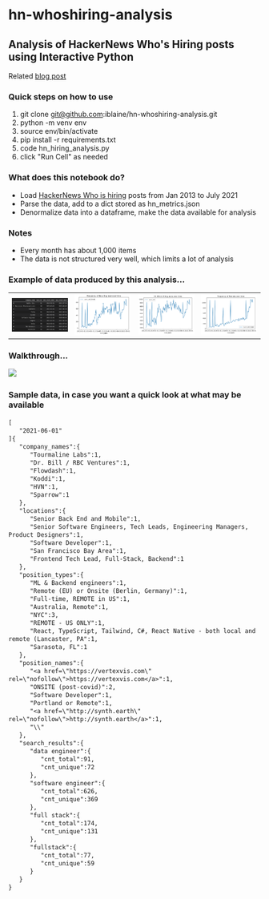 # hn-whoshiring-analysis
## Analysis of HackerNews Who's Hiring posts using Interactive Python

Related [blog post](https://iblaine.github.io/hackernews-whos-hiring-analysis/)

### Quick steps on how to use
1. git clone git@github.com:iblaine/hn-whoshiring-analysis.git
2. python -m venv env
3. source env/bin/activate
4. pip install -r requirements.txt
5. code hn_hiring_analysis.py
6. click "Run Cell" as needed

### What does this notebook do?
* Load [HackerNews Who is hiring](https://news.ycombinator.com/item?id=27699704) posts from Jan 2013 to July 2021
* Parse the data, add to a dict stored as hn_metrics.json
* Denormalize data into a dataframe, make the data available for analysis

### Notes
* Every month has about 1,000 items
* The data is not structured very well, which limits a lot of analysis

### Example of data produced by this analysis...
<table>
  <tr>
    <td><img src="https://github.com/iblaine/hn-whoshiring-analysis/blob/main/charts/data-top-posters.png" width="400"></td>
    <td><img src="https://github.com/iblaine/hn-whoshiring-analysis/blob/main/charts/graph-dataengineer-by-month.png" width="400"></td>
    <td><img src="https://github.com/iblaine/hn-whoshiring-analysis/blob/main/charts/graph-hnwhoshiring-by-month.png" width="400"></td>
    <td><img src="https://github.com/iblaine/hn-whoshiring-analysis/blob/main/charts/graph-remote-by-month.png" width="400"></td>
  </tr>
</table>

### Walkthrough...<br>
<img src="https://github.com/iblaine/hn-whoshiring-analysis/blob/main/walkthroughs/hn-analysis-walkthrough.gif" width="400">

### Sample data, in case you want a quick look at what may be available
```
[
   "2021-06-01"
]{
   "company_names":{
      "Tourmaline Labs":1,
      "Dr. Bill / RBC Ventures":1,
      "Flowdash":1,
      "Koddi":1,
      "HVN":1,
      "Sparrow":1
   },
   "locations":{
      "Senior Back End and Mobile":1,
      "Senior Software Engineers, Tech Leads, Engineering Managers, Product Designers":1,
      "Software Developer":1,
      "San Francisco Bay Area":1,
      "Frontend Tech Lead, Full-Stack, Backend":1
   },
   "position_types":{
      "ML & Backend engineers":1,
      "Remote (EU) or Onsite (Berlin, Germany)":1,
      "Full-time, REMOTE in US":1,
      "Australia, Remote":1,
      "NYC":3,
      "REMOTE - US ONLY":1,
      "React, TypeScript, Tailwind, C#, React Native - both local and remote (Lancaster, PA":1,
      "Sarasota, FL":1
   },
   "position_names":{
      "<a href=\"https://vertexvis.com\" rel=\"nofollow\">https://vertexvis.com</a>":1,
      "ONSITE (post-covid)":2,
      "Software Developer":1,
      "Portland or Remote":1,
      "<a href=\"http://synth.earth\" rel=\"nofollow\">http://synth.earth</a>":1,
      "\\"
   },
   "search_results":{
      "data engineer":{
         "cnt_total":91,
         "cnt_unique":72
      },
      "software engineer":{
         "cnt_total":626,
         "cnt_unique":369
      },
      "full stack":{
         "cnt_total":174,
         "cnt_unique":131
      },
      "fullstack":{
         "cnt_total":77,
         "cnt_unique":59
      }
   }
}
```

